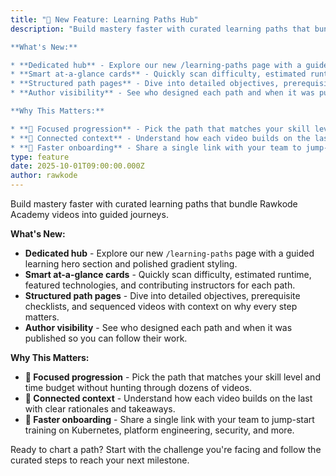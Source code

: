 ```yaml
---
title: "🧭 New Feature: Learning Paths Hub"
description: "Build mastery faster with curated learning paths that bundle Rawkode Academy videos into guided journeys.

**What's New:**

* **Dedicated hub** - Explore our new /learning-paths page with a guided learning hero section and polished gradient styling
* **Smart at-a-glance cards** - Quickly scan difficulty, estimated runtime, featured technologies, and contributing instructors for each path
* **Structured path pages** - Dive into detailed objectives, prerequisite checklists, and sequenced videos with context on why every step matters
* **Author visibility** - See who designed each path and when it was published so you can follow their work

**Why This Matters:**

* **🎯 Focused progression** - Pick the path that matches your skill level and time budget without hunting through dozens of videos
* **🧵 Connected context** - Understand how each video builds on the last with clear rationales and takeaways
* **🚀 Faster onboarding** - Share a single link with your team to jump-start training on Kubernetes, platform engineering, security, and more"
type: feature
date: 2025-10-01T09:00:00.000Z
author: rawkode
---
```


Build mastery faster with curated learning paths that bundle Rawkode Academy videos into guided journeys.

**What's New:**

- **Dedicated hub** - Explore our new `/learning-paths` page with a guided learning hero section and polished gradient styling.
- **Smart at-a-glance cards** - Quickly scan difficulty, estimated runtime, featured technologies, and contributing instructors for each path.
- **Structured path pages** - Dive into detailed objectives, prerequisite checklists, and sequenced videos with context on why every step matters.
- **Author visibility** - See who designed each path and when it was published so you can follow their work.

**Why This Matters:**

- **🎯 Focused progression** - Pick the path that matches your skill level and time budget without hunting through dozens of videos.
- **🧵 Connected context** - Understand how each video builds on the last with clear rationales and takeaways.
- **🚀 Faster onboarding** - Share a single link with your team to jump-start training on Kubernetes, platform engineering, security, and more.

Ready to chart a path? Start with the challenge you're facing and follow the curated steps to reach your next milestone.
